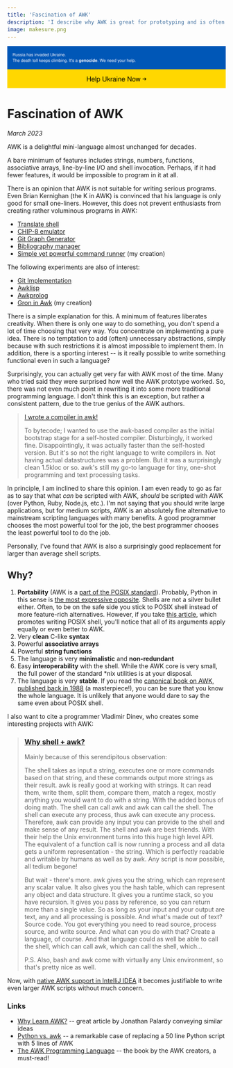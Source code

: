 ```yaml
---
title: 'Fascination of AWK'
description: 'I describe why AWK is great for prototyping and is often the best alternative to the shell and Python'
image: makesure.png
---
```

[![Stand With Ukraine](https://raw.githubusercontent.com/vshymanskyy/StandWithUkraine/main/banner2-direct.svg)](https://stand-with-ukraine.pp.ua)

# Fascination of AWK

_March 2023_

AWK is a delightful mini-language almost unchanged for decades.

A bare minimum of features includes strings, numbers, functions, associative arrays, line-by-line I/O and shell invocation. Perhaps, if it had fewer features, it would be impossible to program in it at all.

There is an opinion that AWK is not suitable for writing serious programs. Even Brian Kernighan (the K in AWK) is convinced that his language is only good for small one-liners. However, this does not prevent enthusiasts from creating rather voluminous programs in AWK:
- [Translate shell](https://github.com/soimort/translate-shell)
- [CHIP-8 emulator](https://github.com/patsie75/awk-chip8)
- [Git Graph Generator](https://github.com/deuill/grawkit)
- [Bibliography manager](https://github.com/huijunchen9260/bib.awk)
- [Simple yet powerful command runner](https://github.com/xonixx/makesure) (my creation)

The following experiments are also of interest:

- [Git Implementation](https://github.com/djanderson/aho)
- [Awklisp](https://github.com/darius/awklisp)
- [Awkprolog](https://github.com/prolog8/awkprolog)
- [Gron in Awk](https://github.com/xonixx/gron.awk) (my creation)

There is a simple explanation for this. A minimum of features liberates creativity. When there is only one way to do something, you don't spend a lot of time choosing that very way. You concentrate on implementing a pure idea. There is no temptation to add (often) unnecessary abstractions, simply because with such restrictions it is almost impossible to implement them. In addition, there is a sporting interest -- is it really possible to write something functional even in such a language?

Surprisingly, you can actually get very far with AWK most of the time. Many who tried said they were surprised how well the AWK prototype worked. So, there was not even much point in rewriting it into some more traditional programming language. I don't think this is an exception, but rather a consistent pattern, due to the true genius of the AWK authors.

> [I wrote a compiler in awk!](https://news.ycombinator.com/item?id=13452043)
>
> To bytecode; I wanted to use the awk-based compiler as the initial bootstrap stage for a self-hosted compiler. Disturbingly, it worked fine. Disappointingly, it was actually faster than the self-hosted version. But it's so not the right language to write compilers in. Not having actual datastructures was a problem. But it was a surprisingly clean 1.5kloc or so. awk's still my go-to language for tiny, one-shot programming and text processing tasks.


In principle, I am inclined to share this opinion. I am even ready to go as far as to say that what _can_ be scripted with AWK, _should_ be scripted with AWK (over Python, Ruby, Node.js, etc.). I'm not saying that you should write large applications, but for medium scripts, AWK is an absolutely fine alternative to mainstream scripting languages with many benefits. A good programmer chooses the most powerful tool for the job, the best programmer chooses the least powerful tool to do the job.

Personally, I've found that AWK is also a surprisingly good replacement for larger than average shell scripts.

## Why?

1. **Portability** (AWK is a [part of the POSIX standard](https://pubs.opengroup.org/onlinepubs/9699919799/utilities/awk.html)). Probably, Python in this sense is [the most expressive opposite](https://xkcd.com/1987/). Shells are not a silver bullet either. Often, to be on the safe side you stick to POSIX shell instead of more feature-rich alternatives. However, if you take [this article](https://j3s.sh/thought/write-posix-shell.html), which promotes writing POSIX shell, you'll notice that all of its arguments apply equally or even better to AWK.  
2. Very **clean** C-like **syntax**
3. Powerful **associative arrays**
4. Powerful **string functions**
5. The language is very **minimalistic** and **non-redundant**
6. Easy **interoperability** with the shell. While the AWK core is very small, the full power of the standard *nix utilities is at your disposal.
7. The language is very **stable**. If you read the [canonical book on AWK, published back in 1988](https://ia903404.us.archive.org/0/items/pdfy-MgN0H1joIoDVoIC7/The_AWK_Programming_Language.pdf) (a masterpiece!), you can be sure that you know the whole language. It is unlikely that anyone would dare to say the same even about POSIX shell.

I also want to cite a programmer Vladimir Dinev, who creates some interesting projects with AWK:

> ### [Why shell + awk?](https://github.com/vladcc/shawk#why-shell--awk)
>Mainly because of this serendipitous observation:
>
>The shell takes as input a string, executes one or more commands based on that string, and these commands output more strings as their result. awk is really good at working with strings. It can read them, write them, split them, compare them, match a regex, mostly anything you would want to do with a string. With the added bonus of doing math. The shell can call awk and awk can call the shell. The shell can execute any process, thus awk can execute any process. Therefore, awk can provide any input you can provide to the shell and make sense of any result. The shell and awk are best friends. With their help the Unix environment turns into this huge high level API. The equivalent of a function call is now running a process and all data gets a uniform representation - the string. Which is perfectly readable and writable by humans as well as by awk. Any script is now possible, all tedium begone!
>
>But wait - there's more. awk gives you the string, which can represent any scalar value. It also gives you the hash table, which can represent any object and data structure. It gives you a runtime stack, so you have recursion. It gives you pass by reference, so you can return more than a single value. So as long as your input and your output are text, any and all processing is possible. And what's made out of text? Source code. You got everything you need to read source, process source, and write source. And what can you do with that? Create a language, of course. And that language could as well be able to call the shell, which can call awk, which can call the shell, which...
>
>P.S. Also, bash and awk come with virtually any Unix environment, so that's pretty nice as well.

Now, with [native AWK support in IntelliJ IDEA](https://github.com/xonixx/intellij-awk) it becomes justifiable to write even larger AWK scripts without much concern.

### Links

- [Why Learn AWK?](https://blog.jpalardy.com/posts/why-learn-awk/) -- great article by
  Jonathan Palardy conveying similar ideas
- [Python vs. awk](https://pmitev.github.io/to-awk-or-not/Python_vs_awk/) -- a remarkable case of replacing a 50 line Python script with 5 lines of AWK  
- [The AWK Programming Language](https://archive.org/download/pdfy-MgN0H1joIoDVoIC7/The_AWK_Programming_Language.pdf) -- the book by the AWK creators, a must-read!